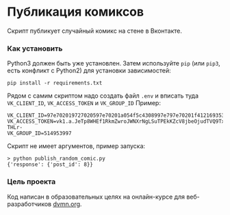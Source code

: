 # Публикация комиксов

Скрипт публикует случайный комикс на стене в Вконтакте.

### Как установить
Python3 должен быть уже установлен. 
Затем используйте `pip` (или `pip3`, есть конфликт с Python2) для установки зависимостей:
```
pip install -r requirements.txt
```

Рядом с самим скриптом надо создать файл `.env` и вписать туда `VK_CLIENT_ID`, `VK_ACCESS_TOKEN` и `VK_GROUP_ID`
Пример:
```
VK_CLIENT_ID=97e702019727020597e70201a054f5c4308997e797e70201f41216935340f9cc7d49e89c
VK_ACCESS_TOKEN=vk1.a.JeTp8WHEf1RkmZwroJWNXrNgLSuTPEkKZcV8jbeOjudTVQ9Tx2KkdxD4ZsMEjHAz9lBR13Xjy-THLr-
VK_GROUP_ID=514953997
```

Скрипт не имеет аргументов, пример запуска:
```
> python publish_random_comic.py
{'response': {'post_id': 8}}
```
### Цель проекта

Код написан в образовательных целях на онлайн-курсе для веб-разработчиков [dvmn.org](https://dvmn.org/).
